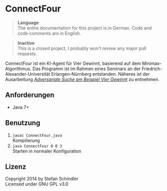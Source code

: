 # ConnectFour
> **Language**  
> The entire documentation for this project is in German. Code and code comments are in English.

> **Inactive**  
> This is a closed project, I probably won't review any major pull requests.

ConnectFour ist ein KI-Agent für Vier Gewinnt, basierend auf dem Minimax-Algorithmus. Das Programm ist im Rahmen eines Seminars an der Friedrich-Alexander-Universität Erlangen-Nürnberg entstanden. Näheres ist der Ausarbeitung *[Adversariale Suche am Beispiel Vier Gewinnt](https://kaloix.de/dl/Schindler-Stefan_Adversariale-Suche_Juni-2014.pdf)* zu entnehmen.

## Anforderungen
* Java 7+

## Benutzung
1. `javac ConnectFour.java`  
   Kompilierung
2. `java ConnectFour 0 0 3`  
   Starten in normaler Konfiguration

## Lizenz
Copyright 2014 by Stefan Schindler  
Licensed under GNU GPL v3.0

